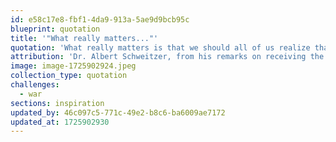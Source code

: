 ```yaml
---
id: e58c17e8-fbf1-4da9-913a-5ae9d9bcb95c
blueprint: quotation
title: '"What really matters..."'
quotation: 'What really matters is that we should all of us realize that we are guilty of inhumanity. The horror of this realization should shake us out of our lethargy so that we can direct our hopes and our intentions to the coming of an era in which war will have no place.'
attribution: 'Dr. Albert Schweitzer, from his remarks on receiving the Nobel Peace prize in 1952.'
image: image-1725902924.jpeg
collection_type: quotation
challenges:
  - war
sections: inspiration
updated_by: 46c097c5-771c-49e2-b8c6-ba6009ae7172
updated_at: 1725902930
---
```

